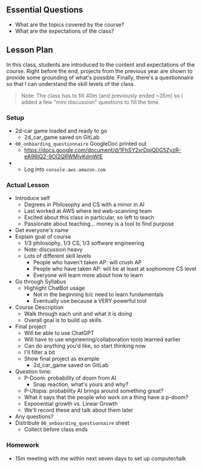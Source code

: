 ## Essential Questions

- What are the topics covered by the course?
- What are the expectations of the class?

## Lesson Plan

In this class, students are introduced to the content and expectations of the
course. Right before the end, projects from the previous year are shown to
provide some grounding of what's possible. Finally, there's a questionnaire so
that I can understand the skill levels of the class.
 
> Note: The class has to fill 40m (and previously ended ~35m) so I added a
  few "mini discussion" questions to fill the time.

### Setup

- 2d-car game loaded and ready to go
    - 2d_car_game saved on GitLab
- `00_onboarding_questionnaire` GoogleDoc printed out
    - https://docs.google.com/document/d/1FhSY2xrDpjQ0G5ZyzR-eA96IQ2-9Ol2QRWMjyKdmWlE
- - Log into `console.aws.amazon.com`

### Actual Lesson

- Introduce self
    - Degrees in Philosophy and CS with a minor in AI
    - Last worked at AWS where led web-scanning team
    - Excited about this class in particular, so left to teach
    - Passionate about teaching... money is a tool to find purpose
- Get everyone's name
- Explain goal of course
    - 1/3 philosophy, 1/3 CS, 1/3 software engineering
    - Note: discussion heavy
    - Lots of different skill levels
        - People who haven't taken AP: will crush AP
        - People who have taken AP: will be at least at sophomore CS level
        - Everyone will learn more about how to learn
- Go through Syllabus
    - Highlight ChatBot usage
        - Not in the beginning b/c need to learn fundamentals
        - Eventually use because a VERY powerful tool
- Course Description
    - Walk through each unit and what it is doing
    - Overall goal is to build up skills
- Final project
    - Will be able to use ChatGPT
    - Will have to use engineering/collaboration tools learned earlier
    - Can do anything you'd like, so start thinking now
    - I'll filter a bit
    - Show final project as example
        - 2d_car_game saved on GitLab
- Question time:
    - P-Doom: probability of doom from AI
        - Snap reaction, what's yours and why?
    - P-Utopia: probability AI brings around something great?
    - What it says that the people who work on a thing have a p-doom?
    - Exponential growth vs. Linear Growth
    - We'll record these and talk about them later
- Any questions?
- Distribute `00_onboarding_questionnaire` sheet
    - Collect before class ends

### Homework

- 15m meeting with me within next seven days to set up computer/talk
